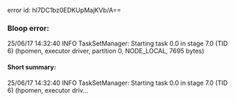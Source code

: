 error id: hl7DC1bz0EDKUpMajKVb/A==
### Bloop error:

25/06/17 14:32:40 INFO TaskSetManager: Starting task 0.0 in stage 7.0 (TID 6) (hpomen, executor driver, partition 0, NODE_LOCAL, 7695 bytes)
#### Short summary: 

25/06/17 14:32:40 INFO TaskSetManager: Starting task 0.0 in stage 7.0 (TID 6) (hpomen, executor driv...